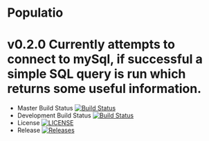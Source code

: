 # Populatio
# v0.2.0 Currently attempts to connect to mySql, if successful a simple SQL query is run which returns some useful information.

- Master Build Status [![Build Status](https://travis-ci.org/PopulatioInc/Populatio.svg?branch=master)](https://travis-ci.org/PopulatioInc/Populatio)
- Development Build Status [![Build Status](https://travis-ci.org/PopulatioInc/Populatio.svg?branch=develop)](https://travis-ci.org/PopulatioInc/Populatio)
- License [![LICENSE](https://img.shields.io/github/license/populatioinc/populatio.svg?style=flat-square)](https://github.com/populatioinc/populatio/LICENSE)
- Release [![Releases](https://img.shields.io/github/release/populatioinc/populatio/all.svg?style=flat-square)](https://github.com/populatioinc/populatio/releases)